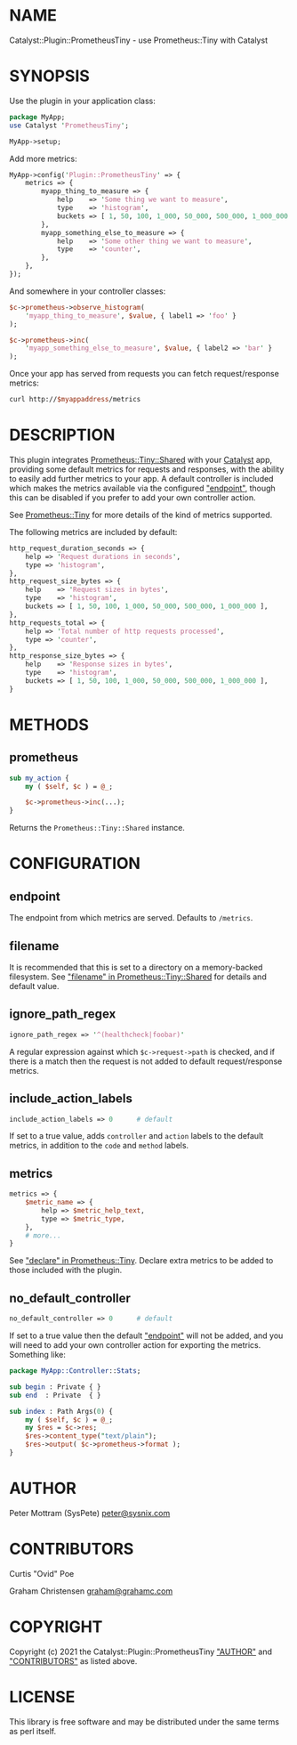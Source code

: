 # NAME

Catalyst::Plugin::PrometheusTiny - use Prometheus::Tiny with Catalyst

# SYNOPSIS

Use the plugin in your application class:

```perl
package MyApp;
use Catalyst 'PrometheusTiny';

MyApp->setup;
```

Add more metrics:

```perl
MyApp->config('Plugin::PrometheusTiny' => {
    metrics => {
        myapp_thing_to_measure => {
            help    => 'Some thing we want to measure',
            type    => 'histogram',
            buckets => [ 1, 50, 100, 1_000, 50_000, 500_000, 1_000_000 ],
        },
        myapp_something_else_to_measure => {
            help    => 'Some other thing we want to measure',
            type    => 'counter',
        },
    },
});
```

And somewhere in your controller classes:

```perl
$c->prometheus->observe_histogram(
    'myapp_thing_to_measure', $value, { label1 => 'foo' }
);

$c->prometheus->inc(
    'myapp_something_else_to_measure', $value, { label2 => 'bar' }
);
```

Once your app has served from requests you can fetch request/response metrics:

```perl
curl http://$myappaddress/metrics
```

# DESCRIPTION

This plugin integrates [Prometheus::Tiny::Shared](https://metacpan.org/pod/Prometheus%3A%3ATiny%3A%3AShared) with your [Catalyst](https://metacpan.org/pod/Catalyst) app,
providing some default metrics for requests and responses, with the ability
to easily add further metrics to your app. A default controller is included
which makes the metrics available via the configured ["endpoint"](#endpoint), though this
can be disabled if you prefer to add your own controller action.

See [Prometheus::Tiny](https://metacpan.org/pod/Prometheus%3A%3ATiny) for more details of the kind of metrics supported.

The following metrics are included by default:

```perl
http_request_duration_seconds => {
    help => 'Request durations in seconds',
    type => 'histogram',
},
http_request_size_bytes => {
    help    => 'Request sizes in bytes',
    type    => 'histogram',
    buckets => [ 1, 50, 100, 1_000, 50_000, 500_000, 1_000_000 ],
},
http_requests_total => {
    help => 'Total number of http requests processed',
    type => 'counter',
},
http_response_size_bytes => {
    help    => 'Response sizes in bytes',
    type    => 'histogram',
    buckets => [ 1, 50, 100, 1_000, 50_000, 500_000, 1_000_000 ],
}
```

# METHODS

## prometheus

```perl
sub my_action {
    my ( $self, $c ) = @_;

    $c->prometheus->inc(...);
}
```

Returns the `Prometheus::Tiny::Shared` instance.

# CONFIGURATION

## endpoint

The endpoint from which metrics are served. Defaults to `/metrics`.

## filename

It is recommended that this is set to a directory on a memory-backed
filesystem. See ["filename" in Prometheus::Tiny::Shared](https://metacpan.org/pod/Prometheus%3A%3ATiny%3A%3AShared#filename) for details and default
value.

## ignore\_path\_regex

```perl
ignore_path_regex => '^(healthcheck|foobar)'
```

A regular expression against which `$c->request->path` is checked, and
if there is a match then the request is not added to default request/response
metrics.

## include\_action\_labels

```perl
include_action_labels => 0      # default
```

If set to a true value, adds `controller` and `action` labels to the
default metrics, in addition to the `code` and `method` labels.

## metrics

```perl
metrics => {
    $metric_name => {
        help => $metric_help_text,
        type => $metric_type,
    },
    # more...
}
```

See ["declare" in Prometheus::Tiny](https://metacpan.org/pod/Prometheus%3A%3ATiny#declare). Declare extra metrics to be added to those
included with the plugin.

## no\_default\_controller

```perl
no_default_controller => 0      # default
```

If set to a true value then the default ["endpoint"](#endpoint) will not be
added, and you will need to add your own controller action for exporting the
metrics. Something like:

```perl
package MyApp::Controller::Stats;

sub begin : Private { }
sub end  : Private  { }

sub index : Path Args(0) {
    my ( $self, $c ) = @_;
    my $res = $c->res;
    $res->content_type("text/plain");
    $res->output( $c->prometheus->format );
}
```

# AUTHOR

Peter Mottram (SysPete) <peter@sysnix.com>

# CONTRIBUTORS

Curtis "Ovid" Poe

Graham Christensen <graham@grahamc.com>

# COPYRIGHT

Copyright (c) 2021 the Catalyst::Plugin::PrometheusTiny ["AUTHOR"](#author)
and ["CONTRIBUTORS"](#contributors) as listed above.

# LICENSE

This library is free software and may be distributed under the same terms
as perl itself.
